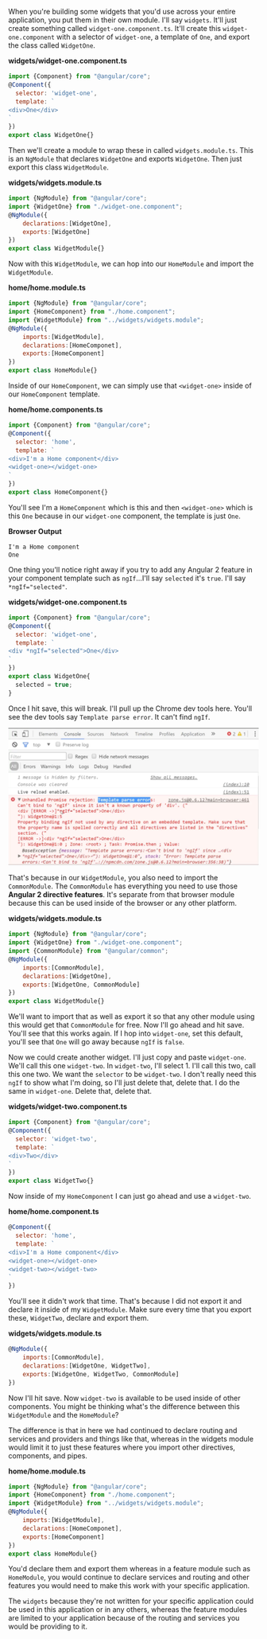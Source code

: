 When you're building some widgets that you'd use across your entire application, you put them in their own module. I'll say `widgets`. It'll just create something called `widget-one.component.ts`. It'll create this `widget-one.component` with a selector of `widget-one`, a template of `One`, and export the class called `WidgetOne`.

**widgets/widget-one.component.ts**
``` javascript
import {Component} from "@angular/core";
@Component({
  selector: 'widget-one',
  template: `
<div>One</div>
`
})
export class WidgetOne{}
```
Then we'll create a module to wrap these in called `widgets.module.ts`. This is an `NgModule` that declares `WidgetOne` and exports `WidgetOne`. Then just export this class `WidgetModule`. 

**widgets/widgets.module.ts**
``` javascript
import {NgModule} from "@angular/core";
import {WidgetOne} from "./widget-one.component";
@NgModule({
    declarations:[WidgetOne],
    exports:[WidgetOne]
})
export class WidgetModule{}
```
Now with this `WidgetModule`, we can hop into our `HomeModule` and import the `WidgetModule`.

**home/home.module.ts**
``` javascript
import {NgModule} from "@angular/core";
import {HomeComponent} from "./home.component";
import {WidgetModule} from "../widgets/widgets.module";
@NgModule({
    imports:[WidgetModule],
    declarations:[HomeComponet],
    exports:[HomeComponent]
})
export class HomeModule{}
```
Inside of our `HomeComponent`, we can simply use that `<widget-one>` inside of our `HomeComponent` template. 

**home/home.components.ts**
``` javascript
import {Component} from "@angular/core";
@Component({
  selector: 'home',
  template: `
<div>I'm a Home component</div>
<widget-one></widget-one>
`
})
export class HomeComponent{}
```
You'll see I'm a `HomeComponent` which is this and then `<widget-one>` which is this `One` because in our `widget-one` component, the template is just `One`.

**Browser Output**
```
I'm a Home component
One
```
One thing you'll notice right away if you try to add any Angular 2 feature in your component template such as `ngIf`...I'll say `selected` it's `true`. I'll say `*ngIf="selected"`. 

**widgets/widget-one.component.ts**
``` javascript
import {Component} from "@angular/core";
@Component({
  selector: 'widget-one',
  template: `
<div *ngIf="selected">One</div>
`
})
export class WidgetOne{
  selected = true;
}
```
Once I hit save, this will break. I'll pull up the Chrome dev tools here. You'll see the dev tools say `Template parse error`. It can't find `ngIf`.

![Template parse error](../images/angular-2-create-shareable-angular-2-components-template-parse-error.png)

That's because in our `WidgetModule`, you also need to import the `CommonModule`. The `CommonModule` has everything you need to use those **Angular 2 directive features**. It's separate from that browser module because this can be used inside of the browser or any other platform.

**widgets/widgets.module.ts**
``` javascript
import {NgModule} from "@angular/core";
import {WidgetOne} from "./widget-one.component";
import {CommonModule} from "@angular/common";
@NgModule({
    imports:[CommonModule],
    declarations:[WidgetOne],
    exports:[WidgetOne, CommonModule]
})
export class WidgetModule{}
```
We'll want to import that as well as export it so that any other module using this would get that `CommonModule` for free. Now I'll go ahead and hit save. You'll see that this works again. If I hop into `widget-one`, set this default, you'll see that `One` will go away because `ngIf` is `false`.

Now we could create another widget. I'll just copy and paste `widget-one`. We'll call this one `widget-two`. In `widget-two`, I'll select 1. I'll call this two, call this one two. We want the `selector` to be `widget-two`. I don't really need this `ngIf` to show what I'm doing, so I'll just delete that, delete that. I do the same in `widget-one`. Delete that, delete that.

**widgets/widget-two.component.ts**
``` javascript
import {Component} from "@angular/core";
@Component({
  selector: 'widget-two',
  template: `
<div>Two</div>
`
})
export class WidgetTwo{}
```
Now inside of my `HomeComponent` I can just go ahead and use a `widget-two`. 

**home/home.component.ts**
``` javascript
@Component({
  selector: 'home',
  template: `
<div>I'm a Home component</div>
<widget-one></widget-one>
<widget-two></widget-two>
`
})
```
You'll see it didn't work that time. That's because I did not export it and declare it inside of my `WidgetModule`. Make sure every time that you export these, `WidgetTwo`, declare and export them.

**widgets/widgets.module.ts**
``` javascript
@NgModule({
    imports:[CommonModule],
    declarations:[WidgetOne, WidgetTwo],
    exports:[WidgetOne, WidgetTwo, CommonModule]
})
```
Now I'll hit save. Now `widget-two` is available to be used inside of other components. You might be thinking what's the difference between this `WidgetModule` and the `HomeModule`?

The difference is that in here we had continued to declare routing and services and providers and things like that, whereas in the widgets module would limit it to just these features where you import other directives, components, and pipes.

**home/home.module.ts**
``` javascript
import {NgModule} from "@angular/core";
import {HomeComponent} from "./home.component";
import {WidgetModule} from "../widgets/widgets.module";
@NgModule({
    imports:[WidgetModule],
    declarations:[HomeComponet],
    exports:[HomeComponent]
})
export class HomeModule{}
```
You'd declare them and export them whereas in a feature module such as `HomeModule`, you would continue to declare services and routing and other features you would need to make this work with your specific application.

The `widgets` because they're not written for your specific application could be used in this application or in any others, whereas the feature modules are limited to your application because of the routing and services you would be providing to it.